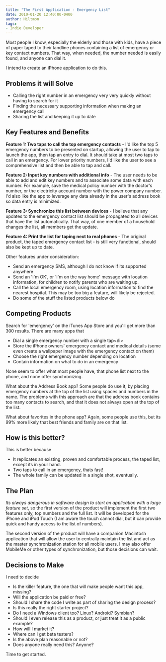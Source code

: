 ```yaml
---
title: "The First Application - Emergency List"
date: 2010-01-20 12:40:00-0400
author: Hiltmon
tags:
- Indie Developer
---
```


Most people I know, especially the elderly and those with kids, have a piece of paper taped to their landline phones containing a list of emergency or key contact numbers.  That way, when needed, the number needed is easily found, and anyone can dial it.

I intend to create an iPhone application to do this.

## Problems it will Solve
  
* Calling the right number in an emergency very very quickly without having to search for it
* Finding the necessary supporting information when making an emergency call
* Sharing the list and keeping it up to date

## Key Features and Benefits

**Feature 1: Two taps to call the top emergency contacts** - I'd like the top 5 emergency numbers to be presented on startup, allowing the user to tap to launch the app, then tap an entry to dial.  It should take at most two taps to call in an emergency.  For lower priority numbers, I'd like the user to see a comprehensive list and then be able to tap and call.

**Feature 2: Input key numbers with additional info** - The user needs to be able to add and edit key numbers and to associate some data with each number.  For example, save the medical policy number with the doctor's number, or the electricity account number with the power company number.  I'd also like the app to leverage any data already in the user's address book so data entry is minimized.

**Feature 3: Synchronize this list between devices** - I believe that any updates to the emergency contact list should be propagated to all devices that have the list automatically.  That way, of one member of a household changes the list, all members get the update.

**Feature 4: Print the list for taping next to real phones** - The original product, the taped emergency contact list - is still very functional, should also be kept up to date.

Other features under consideration:
  
* Send an emergency SMS, although I do not know if its supported anywhere
* Send an 'I'm OK', or 'I'm on the way home' message with location information, for children to notify parents who are waiting up.
* Call the local emergency room, using location information to find the nearest hospital.  This may be too big a feature, will likely be rejected.
* Do some of the stuff the listed products below do

## Competing Products

Search for 'emergency' on the iTunes App Store and you'll get more than 300 results.  There are many apps that

* Dial a single emergency number with a single tap<\li>
* Store the iPhone owners' emergency contact and medical details (some even create a wallpaper image with the emergency contact on them)
* Choose the right emergency number depending on location
* Contain information on what to do in an emergency

None seem to offer what most people have, that phone list next to the phone, and none offer synchronizing.

What about the Address Book app?  Some people do use it, by placing emergency numbers at the top of the list using spaces and numbers in the name.  The problems with this approach are that the address book contains too many contacts to search, and that it does not always open at the top of the list.

What about favorites in the phone app?  Again, some people use this, but its 99% more likely that best friends and family are on that list.

## How is this better?

This is better because
  
* It replicates an existing, proven and comfortable process, the taped list, except its in your hand.
* Two taps to call in an emergency, thats fast!
* The whole family can be updated in a single shot, eventually.

## The Plan

_Its always dangerous in software design to start an application with a large feature set_, so the first version of the product will implement the first two features only, top numbers and the full list.  It will be developed for the iPhone and iPod Touch (I am aware the touch cannot dial, but it can provide quick and handy access to the list of numbers).

The second version of the product will have a companion Macintosh application that will allow the user to centrally maintain the list and act as the master synchronization station for all mobile users.  I may also offer MobileMe or other types of synchronization, but those decisions can wait.

## Decisions to Make

I need to decide

* Is the killer feature, the one that will make people want this app, missing?
* Will the application be paid or free?
* Should I share the code I write as part of sharing the design process?
* Is this really the right starter project?
* Do I need a Windows client too? Linux? Android? Symbian?
* Should I even release this as a product, or just treat it as a public example?
* How will I market it?
* Where can I get beta testers?
* Is the above plan reasonable or not?
* Does anyone really need this? Anyone?

Time to get started.
